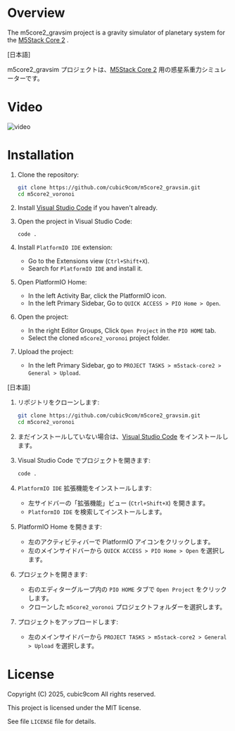 
# Overview

The m5core2_gravsim project is a gravity simulator of planetary system for the [M5Stack Core 2](https://docs.m5stack.com/#/en/core/core2) .

\[日本語\]

m5core2_gravsim プロジェクトは、[M5Stack Core 2](https://docs.m5stack.com/#/en/core/core2) 用の惑星系重力シミュレーターです。

# Video

![video](video.gif)


# Installation

1. Clone the repository:
    ```sh
    git clone https://github.com/cubic9com/m5core2_gravsim.git
    cd m5core2_voronoi
    ```

2. Install [Visual Studio Code](https://code.visualstudio.com/) if you haven't already.

3. Open the project in Visual Studio Code:
    ```sh
    code .
    ```

4. Install `PlatformIO IDE` extension:
    - Go to the Extensions view (`Ctrl+Shift+X`).
    - Search for `PlatformIO IDE` and install it.

5. Open PlatformIO Home:
    - In the left Activity Bar, click the PlatformIO icon.
    - In the left Primary Sidebar, Go to `QUICK ACCESS > PIO Home > Open`.

6. Open the project:
    - In the right Editor Groups, Click `Open Project` in the `PIO HOME` tab.
    - Select the cloned `m5core2_voronoi` project folder.

7. Upload the project:
    - In the left Primary Sidebar, go to `PROJECT TASKS > m5stack-core2 > General > Upload`.

\[日本語\]

1. リポジトリをクローンします:
    ```sh
    git clone https://github.com/cubic9com/m5core2_gravsim.git
    cd m5core2_voronoi
    ```

2. まだインストールしていない場合は、[Visual Studio Code](https://code.visualstudio.com/) をインストールします。

3. Visual Studio Code でプロジェクトを開きます:
    ```sh
    code .
    ```

4. `PlatformIO IDE` 拡張機能をインストールします:
    - 左サイドバーの「拡張機能」ビュー (`Ctrl+Shift+X`) を開きます。
    - `PlatformIO IDE` を検索してインストールします。

5. PlatformIO Home を開きます:
    - 左のアクティビティバーで PlatformIO アイコンをクリックします。
    - 左のメインサイドバーから `QUICK ACCESS > PIO Home > Open` を選択します。

6. プロジェクトを開きます:
    - 右のエディターグループ内の `PIO HOME` タブで `Open Project` をクリックします。
    - クローンした `m5core2_voronoi` プロジェクトフォルダーを選択します。

7. プロジェクトをアップロードします:
    - 左のメインサイドバーから `PROJECT TASKS > m5stack-core2 > General > Upload` を選択します。

# License

Copyright (C) 2025, cubic9com All rights reserved.

This project is licensed under the MIT license.

See file `LICENSE` file for details.

